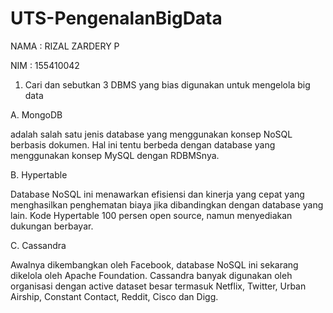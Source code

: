 # UTS-PengenalanBigData
NAMA : RIZAL ZARDERY P

 NIM : 155410042

 1.	Cari dan sebutkan 3 DBMS yang bias digunakan untuk mengelola big data



 A. MongoDB

 adalah salah satu jenis database yang menggunakan konsep NoSQL berbasis dokumen. Hal ini tentu berbeda dengan database yang menggunakan konsep MySQL dengan RDBMSnya.

 B. Hypertable

 Database NoSQL ini menawarkan efisiensi dan kinerja yang cepat yang menghasilkan penghematan biaya jika dibandingkan dengan database yang lain. Kode Hypertable 100 persen open source, namun menyediakan dukungan berbayar.

 C. Cassandra

 Awalnya dikembangkan oleh Facebook, database NoSQL ini sekarang dikelola oleh Apache Foundation. Cassandra banyak digunakan oleh organisasi dengan active dataset besar termasuk Netflix, Twitter, Urban Airship, Constant Contact, Reddit, Cisco dan Digg.


